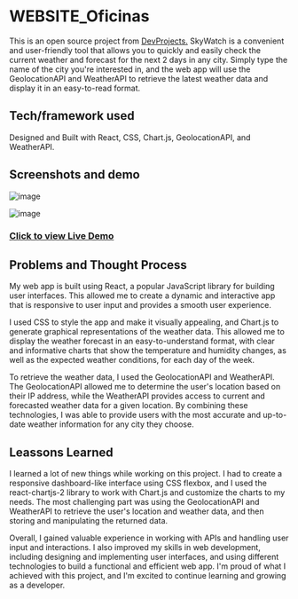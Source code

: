 # WEBSITE_Oficinas

This is an open source project from [DevProjects.](https://www.codementor.io/projects/web/weather-forecast-website-atx32lz7zb) SkyWatch is a convenient and user-friendly tool that allows you to quickly and easily check the current weather and forecast for the next 2 days in any city. Simply type the name of the city you're interested in, and the web app will use the GeolocationAPI and WeatherAPI to retrieve the latest weather data and display it in an easy-to-read format.

## Tech/framework used

Designed and Built with React, CSS, Chart.js, GeolocationAPI, and WeatherAPI.

## Screenshots and demo

![image](https://user-images.githubusercontent.com/84178696/207818453-12d1fafa-792b-4159-94f2-e929efc55e72.png)

![image](https://user-images.githubusercontent.com/84178696/207818860-604879d6-d2b4-445b-99a8-70d32581e7dc.png)

### [Click to view Live Demo](https://sky-watch.vercel.app/)

## Problems and Thought Process

My web app is built using React, a popular JavaScript library for building user interfaces. This allowed me to create a dynamic and interactive app that is responsive to user input and provides a smooth user experience.

I used CSS to style the app and make it visually appealing, and Chart.js to generate graphical representations of the weather data. This allowed me to display the weather forecast in an easy-to-understand format, with clear and informative charts that show the temperature and humidity changes, as well as the expected weather conditions, for each day of the week.

To retrieve the weather data, I used the GeolocationAPI and WeatherAPI. The GeolocationAPI allowed me to determine the user's location based on their IP address, while the WeatherAPI provides access to current and forecasted weather data for a given location. By combining these technologies, I was able to provide users with the most accurate and up-to-date weather information for any city they choose.

## Leassons Learned

I learned a lot of new things while working on this project. I had to create a responsive dashboard-like interface using CSS flexbox, and I used the react-chartjs-2 library to work with Chart.js and customize the charts to my needs. The most challenging part was using the GeolocationAPI and WeatherAPI to retrieve the user's location and weather data, and then storing and manipulating the returned data.

Overall, I gained valuable experience in working with APIs and handling user input and interactions. I also improved my skills in web development, including designing and implementing user interfaces, and using different technologies to build a functional and efficient web app. I'm proud of what I achieved with this project, and I'm excited to continue learning and growing as a developer.
